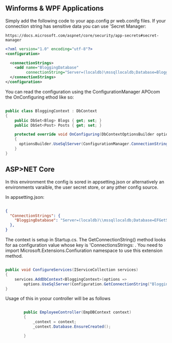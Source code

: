 ## Winforms & WPF Applications

Simply add the following code to your app.config pr web.conifg files. If your connection string has sensitive data you can use 'Secret Manager: 

```
https://docs.microsoft.com/aspnet/core/security/app-secrets#secret-manager

```

```xml
<?xml version="1.0" encoding="utf-8"?>
<configuration>

  <connectionStrings>
    <add name="BloggingDatabase"
         connectionString="Server=(localdb)\mssqllocaldb;Database=Blogging;Trusted_Connection=True;" />
  </connectionStrings>
</configuration>

```

You can read the configuration using the ConfigurationManager APOcom  the OnConfiguring ethod like so:

```c#

public class BloggingContext : DbContext
{
    public DbSet<Blog> Blogs { get; set; }
    public DbSet<Post> Posts { get; set; }

    protected override void OnConfiguring(DbContextOptionsBuilder optionsBuilder)
    {
      optionsBuilder.UseSqlServer(ConfigurationManager.ConnectionStrings["BloggingDatabase"].ConnectionString);
    }
}

```

## ASP>NET Core

In this environment the config is sored in appsetting.json or alternatively an environments varaible, the user secret store, or any pther config source. 

In appsetting.json: 

```json

{
  "ConnectionStrings": {
    "BloggingDatabase": "Server=(localdb)\\mssqllocaldb;Database=EFGetStarted.ConsoleApp.NewDb;Trusted_Connection=True;"
  },
}

```

The context is setup in Startup.cs. The GetConnectionString() method looks for aa configuration value whose key is 'ConnectionsStrings: <connection string name> . You need to import Microsoft.Extensions.Confiuration namespace to use this extension method.

```c#

public void ConfigureServices(IServiceCollection services)
{
    services.AddDbContext<BloggingContext>(options =>
        options.UseSqlServer(Configuration.GetConnectionString("BloggingDatabase")));
}
```

Usage of this in yoour controller will be as follows


```c#

        public EmployeeController(EmpDBContext context)
        {
            _context = context;
            _context.Database.EnsureCreated();

        }

```







